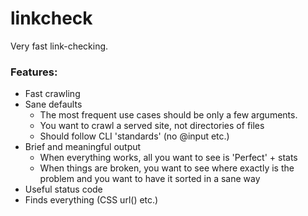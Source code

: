 # linkcheck

Very fast link-checking.

### Features:

* Fast crawling
* Sane defaults
  * The most frequent use cases should be only a few arguments.
  * You want to crawl a served site, not directories of files
  * Should follow CLI 'standards' (no @input etc.)
* Brief and meaningful output
  * When everything works, all you want to see is 'Perfect' + stats
  * When things are broken, you want to see where exactly is the problem
    and you want to have it sorted in a sane way
* Useful status code
* Finds everything (CSS url() etc.)